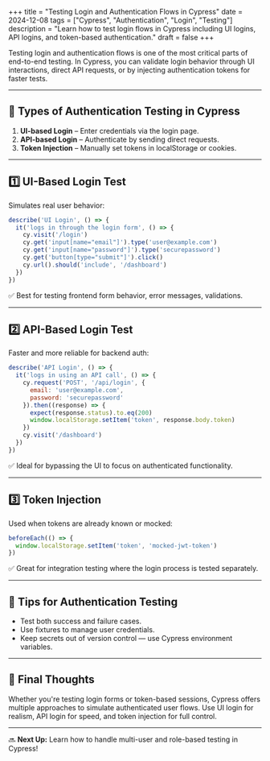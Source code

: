+++
title = "Testing Login and Authentication Flows in Cypress"
date = 2024-12-08
tags = ["Cypress", "Authentication", "Login", "Testing"]
description = "Learn how to test login flows in Cypress including UI logins, API logins, and token-based authentication."
draft = false
+++

Testing login and authentication flows is one of the most critical parts of end-to-end testing. In Cypress, you can validate login behavior through UI interactions, direct API requests, or by injecting authentication tokens for faster tests.

---

## 🔐 Types of Authentication Testing in Cypress

1. **UI-based Login** – Enter credentials via the login page.
2. **API-based Login** – Authenticate by sending direct requests.
3. **Token Injection** – Manually set tokens in localStorage or cookies.

---

## 1️⃣ UI-Based Login Test

Simulates real user behavior:

```javascript
describe('UI Login', () => {
  it('logs in through the login form', () => {
    cy.visit('/login')
    cy.get('input[name="email"]').type('user@example.com')
    cy.get('input[name="password"]').type('securepassword')
    cy.get('button[type="submit"]').click()
    cy.url().should('include', '/dashboard')
  })
})
```

✅ Best for testing frontend form behavior, error messages, validations.

---

## 2️⃣ API-Based Login Test

Faster and more reliable for backend auth:

```javascript
describe('API Login', () => {
  it('logs in using an API call', () => {
    cy.request('POST', '/api/login', {
      email: 'user@example.com',
      password: 'securepassword'
    }).then((response) => {
      expect(response.status).to.eq(200)
      window.localStorage.setItem('token', response.body.token)
    })
    cy.visit('/dashboard')
  })
})
```

✅ Ideal for bypassing the UI to focus on authenticated functionality.

---

## 3️⃣ Token Injection

Used when tokens are already known or mocked:

```javascript
beforeEach(() => {
  window.localStorage.setItem('token', 'mocked-jwt-token')
})
```

✅ Great for integration testing where the login process is tested separately.

---

## 🧠 Tips for Authentication Testing

- Test both success and failure cases.
- Use fixtures to manage user credentials.
- Keep secrets out of version control — use Cypress environment variables.

---

## 🚀 Final Thoughts

Whether you're testing login forms or token-based sessions, Cypress offers multiple approaches to simulate authenticated user flows. Use UI login for realism, API login for speed, and token injection for full control.

---

🔜 **Next Up:** Learn how to handle multi-user and role-based testing in Cypress!

